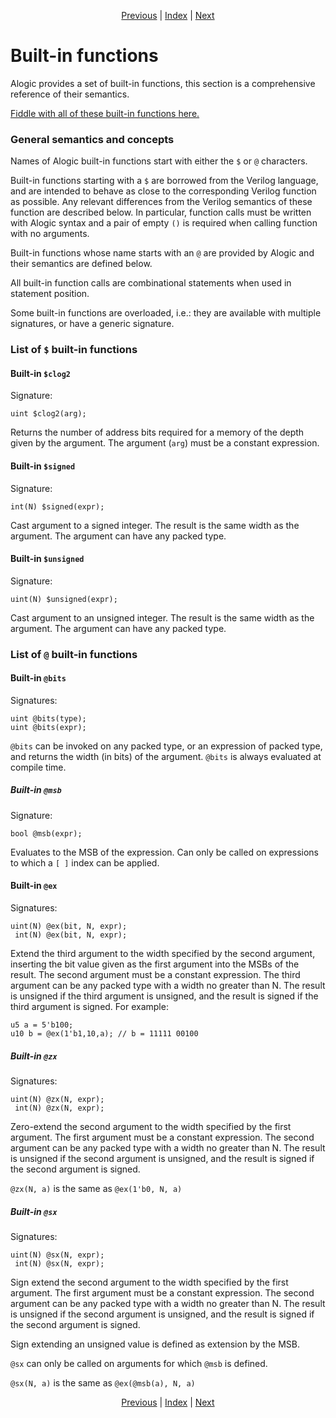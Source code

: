 <p align="center">
<a href="assert.md">Previous</a> |
<a href="index.md">Index</a> |
<a href="gen.md">Next</a>
</p>

# Built-in functions

Alogic provides a set of built-in functions, this section is a comprehensive
reference of their semantics.

<a href="http://afiddle.argondesign.com/?example=builtins.alogic">Fiddle with all of these built-in functions here.</a>

### General semantics and concepts

Names of Alogic built-in functions start with either the `$` or `@` characters.

Built-in functions starting with a `$` are borrowed from the Verilog language,
and are intended to behave as close to the corresponding Verilog function as
possible. Any relevant differences from the Verilog semantics of these function
are described below. In particular, function calls must be written with Alogic
syntax and a pair of empty `()` is required when calling function with no
arguments.

Built-in functions whose name starts with an `@` are provided by Alogic and
their semantics are defined below.

All built-in function calls are combinational statements when used in statement
position.

Some built-in functions are overloaded, i.e.: they are available with multiple
signatures, or have a generic signature.

### List of `$` built-in functions

#### Built-in `$clog2`

Signature:

```
uint $clog2(arg);
```

Returns the number of address bits required for a memory of the depth given by
the argument. The argument (`arg`) must be a constant expression.

#### Built-in `$signed`

Signature:

```
int(N) $signed(expr);
```

Cast argument to a signed integer. The result is the same width as the argument.
The argument can have any packed type.

#### Built-in `$unsigned`

Signature:

```
uint(N) $unsigned(expr);
```

Cast argument to an unsigned integer. The result is the same width as the
argument. The argument can have any packed type.

### List of `@` built-in functions

#### Built-in `@bits`

Signatures:

```
uint @bits(type);
uint @bits(expr);
```

`@bits` can be invoked on any packed type, or an expression of packed type,
and returns the width (in bits) of the argument. `@bits` is always
evaluated at compile time.

##### Built-in `@msb`

Signature:

```
bool @msb(expr);
```

Evaluates to the MSB of the expression. Can only be called on expressions to
which a `[ ]` index can be applied.

#### Built-in `@ex`

Signatures:

```
uint(N) @ex(bit, N, expr);
 int(N) @ex(bit, N, expr);
```

Extend the third argument to the width specified by the second argument,
inserting the bit value given as the first argument into the MSBs of the result.
The second argument must be a constant expression. The third argument can be any
packed type with a width no greater than N. The result is unsigned if the third
argument is unsigned, and the result is signed if the third argument is signed.
For example: 
```
u5 a = 5'b100;
u10 b = @ex(1'b1,10,a); // b = 11111 00100
```

##### Built-in `@zx`

Signatures:

```
uint(N) @zx(N, expr);
 int(N) @zx(N, expr);
```

Zero-extend the second argument to the width specified by the first argument.
The first argument must be a constant expression. The second argument can be any
packed type with a width no greater than N. The result is unsigned if the second
argument is unsigned, and the result is signed if the second argument is signed.

`@zx(N, a)` is the same as `@ex(1'b0, N, a)`

##### Built-in `@sx`

Signatures:

```
uint(N) @sx(N, expr);
 int(N) @sx(N, expr);
```

Sign extend the second argument to the width specified by the first argument.
The first argument must be a constant expression. The second argument can be any
packed type with a width no greater than N. The result is unsigned if the second
argument is unsigned, and the result is signed if the second argument is signed.

Sign extending an unsigned value is defined as extension by the MSB.

`@sx` can only be called on arguments for which `@msb` is defined.

`@sx(N, a)` is the same as `@ex(@msb(a), N, a)`

<p align="center">
<a href="assert.md">Previous</a> |
<a href="index.md">Index</a> |
<a href="gen.md">Next</a>
</p>
